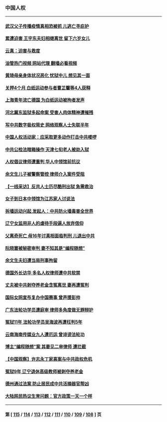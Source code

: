 ### 中国人权
---
#### [武汉父子传播疫情真相恐被抓 儿逃亡寻庇护](../../pages/ncid278/n13977160.md?04220045) 
#### [累遭迫害 王宇东夫妇相继离世 留下六岁女儿](../../pages/ncid278/n13977555.md?04220045) 
#### [云真：迫害与救度](../../pages/ncid278/n13977248.md?04220045) 
#### [油管热门视频 网站代理 翻墙必看视频](http://138.2.39.72:81/youtube.html?epic-marker?04220045)
#### [黄琦母亲身体状况恶化 忧狱中儿 想见其一面](../../pages/ncid278/n13977542.md?04220045) 
#### [关押4个月 白纸运动参与者曹芷馨等4人获释](../../pages/ncid278/n13977237.md?04220045) 
#### [上海青年流亡德国 为白纸运动被拘者发声](../../pages/ncid278/n13976816.md?04220045) 
#### [河北冀东监狱多起命案 受害人肉体精神遭摧残](../../pages/ncid278/n13976483.md?04220045) 
#### [写中共数字极权简史 网络观察人士失联半年](../../pages/ncid278/n13975966.md?04220045) 
#### [中国人权活动家：应采取更多动作打击中共喽啰](../../pages/ncid278/n13976151.md?04220045) 
#### [中共公检法暗箱操作 天津七旬老人被劫入狱](../../pages/ncid278/n13975097.md?04220045) 
#### [人权倡议律师遭重判 华人中领馆前抗议](../../pages/ncid278/n13975141.md?04220045) 
#### [余文生儿子被警察管控 律师介入案件受阻](../../pages/ncid278/n13974932.md?04220045) 
#### [【一线采访】反共人士历尽酷刑出狱 急需救治](../../pages/ncid278/n13973313.md?04220045) 
#### [女子到日本中领馆为江苏家人讨说法](../../pages/ncid278/n13974788.md?04220045) 
#### [拆墙运动兴起 发起人：中共防火墙毒害全世界](../../pages/ncid278/n13974407.md?04220045) 
#### [辽宁女监用非人的虐待手段逼人放弃信仰](../../pages/ncid278/n13972297.md?04220045) 
#### [父离奇死亡 母16年讨真相面临判刑 儿退出中共](../../pages/ncid278/n13972803.md?04220045) 
#### [阮晓寰被秘密审判 妻不知其是“编程随想”](../../pages/ncid278/n13973450.md?04220045) 
#### [余文生夫妇遭当局刑事拘留](../../pages/ncid278/n13973440.md?04220045) 
#### [德国外长访华 多名人权律师遭中共软禁](../../pages/ncid278/n13972866.md?04220045) 
#### [丈夫被中共剥夺养老金含冤离世 妻再遭冤判](../../pages/ncid278/n13970514.md?04220045) 
#### [国际女网宣布复办中国赛事 曾声援彭帅](../../pages/ncid278/n13972795.md?04220045) 
#### [广东法轮功学员遭庭审 律师多角度做无罪辩护](../../pages/ncid278/n13971356.md?04220045) 
#### [冤狱11年 法轮功学员吴海波再遭枉判5年](../../pages/ncid278/n13966760.md?04220045) 
#### [云南海南传媒业九人遭厄运 曾诽谤法轮功](../../pages/ncid278/n13965138.md?04220045) 
#### [博主“编程随想”案 其妻见二审律师 遭拦截](../../pages/ncid278/n13971163.md?04220045) 
#### [【中国观察】许志永丁家喜案与中共政权危机](../../pages/ncid278/n13971140.md?04220045) 
#### [冤狱9年 辽宁退休高级教师被剥夺养老金](../../pages/ncid278/n13969844.md?04220045) 
#### [德州通过法案 防止居民成中共活摘器官帮凶](../../pages/ncid278/n13970463.md?04220045) 
#### [大陆网民热议生育问题：官方政策一天一个样](../../pages/ncid278/n13970263.md?04220045) 

---
#### 第 [ [115](./115.md?04220045) / [114](./114.md?04220045) / [113](./113.md?04220045) / [112](./112.md?04220045) / [111](./111.md?04220045) / [110](./110.md?04220045) / [109](./109.md?04220045) / [108](./108.md?04220045) ] 页

